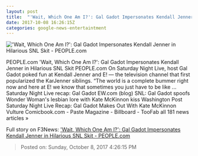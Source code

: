 ```yaml
---
layout: post
title:  "'Wait, Which One Am I?': Gal Gadot Impersonates Kendall Jenner in Hilarious SNL Skit - PEOPLE.com"
date: 2017-10-08 16:26:15Z
categories: google-news-entertaintment
---
```


!['Wait, Which One Am I?': Gal Gadot Impersonates Kendall Jenner in Hilarious SNL Skit - PEOPLE.com](http://peopledotcom.files.wordpress.com/2017/10/gal-gadot-c.jpg?crop=861px%2C163px%2C1881px%2C987px&resize=1200%2C630)

PEOPLE.com 'Wait, Which One Am I?': Gal Gadot Impersonates Kendall Jenner in Hilarious SNL Skit PEOPLE.com On Saturday Night Live, host Gal Gadot poked fun at Kendall Jenner and E! — the television channel that first popularized the KarJenner siblings. “The world is a complete bummer right now and here at E! we know that sometimes you just have to be like ... Saturday Night Live recap: Gal Gadot EW.com (blog) SNL: Gal Gadot spoofs Wonder Woman's lesbian lore with Kate McKinnon kiss Washington Post Saturday Night Live Recap: Gal Gadot Makes Out With Kate McKinnon Vulture Comicbook.com - Paste Magazine - Billboard - TooFab all 181 news articles »


Full story on F3News: ['Wait, Which One Am I?': Gal Gadot Impersonates Kendall Jenner in Hilarious SNL Skit - PEOPLE.com](http://www.f3nws.com/n/W3UsxH)

> Posted on: Sunday, October 8, 2017 4:26:15 PM
